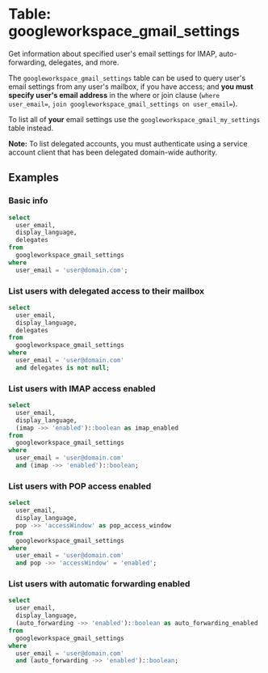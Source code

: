 # Table: googleworkspace_gmail_settings

Get information about specified user's email settings for IMAP, auto-forwarding, delegates, and more.

The `googleworkspace_gmail_settings` table can be used to query user's email settings from any user's mailbox, if you have access; and **you must specify user's email address** in the where or join clause (`where user_email=`, `join googleworkspace_gmail_settings on user_email=`).

To list all of **your** email settings use the `googleworkspace_gmail_my_settings` table instead.

**Note:** To list delegated accounts, you must authenticate using a service account client that has been delegated domain-wide authority.

## Examples

### Basic info

```sql
select
  user_email,
  display_language,
  delegates
from
  googleworkspace_gmail_settings
where
  user_email = 'user@domain.com';
```

### List users with delegated access to their mailbox

```sql
select
  user_email,
  display_language,
  delegates
from
  googleworkspace_gmail_settings
where
  user_email = 'user@domain.com'
  and delegates is not null;
```

### List users with IMAP access enabled

```sql
select
  user_email,
  display_language,
  (imap ->> 'enabled')::boolean as imap_enabled
from
  googleworkspace_gmail_settings
where
  user_email = 'user@domain.com'
  and (imap ->> 'enabled')::boolean;
```

### List users with POP access enabled

```sql
select
  user_email,
  display_language,
  pop ->> 'accessWindow' as pop_access_window
from
  googleworkspace_gmail_settings
where
  user_email = 'user@domain.com'
  and pop ->> 'accessWindow' = 'enabled';
```

### List users with automatic forwarding enabled

```sql
select
  user_email,
  display_language,
  (auto_forwarding ->> 'enabled')::boolean as auto_forwarding_enabled
from
  googleworkspace_gmail_settings
where
  user_email = 'user@domain.com'
  and (auto_forwarding ->> 'enabled')::boolean;
```
